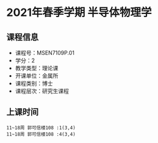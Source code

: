 # 2021年春季学期 半导体物理学 






## 课程信息

- 课程号：MSEN7109P.01
- 学分：2
- 教学类型：理论课
- 开课单位：金属所
- 课程类别：博士
- 课程层次：研究生课程

## 上课时间

```
11~18周 郭可信楼108 :1(3,4)
11~18周 郭可信楼108 :4(3,4)
```

